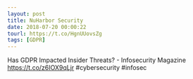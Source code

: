 ```yaml
---
layout: post
title: NuHarbor Security
date: 2018-07-20 00:00:22
tourl: https://t.co/HgnUUovsZg
tags: [GDPR]
---
```

Has GDPR Impacted Insider Threats? - Infosecurity Magazine https://t.co/z6IOX9qLjr #cybersecurity #infosec